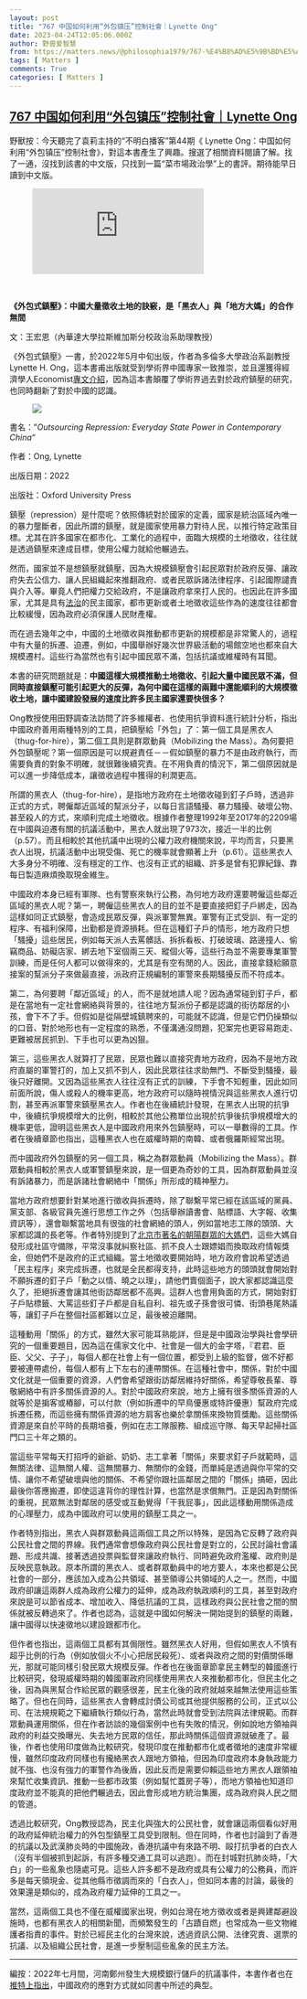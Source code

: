 ```yaml
---
layout: post
title: "767 中国如何利用“外包镇压”控制社會｜Lynette Ong"
date: 2023-04-24T12:05:06.000Z
author: 野兽爱智慧
from: https://matters.news/@philosophia1979/767-%E4%B8%AD%E5%9B%BD%E5%A6%82%E4%BD%95%E5%88%A9%E7%94%A8-%E5%A4%96%E5%8C%85%E9%95%87%E5%8E%8B-%E6%8E%A7%E5%88%B6%E7%A4%BE%E6%9C%83-lynette-ong-bafybeigw2ii34wcrcxbgibyxzsmywe762mayx6zvcurpprfxfxovu4m6fu
tags: [ Matters ]
comments: True
categories: [ Matters ]
---
```

<!--1682337906000-->
[767 中国如何利用“外包镇压”控制社會｜Lynette Ong](https://matters.news/@philosophia1979/767-%E4%B8%AD%E5%9B%BD%E5%A6%82%E4%BD%95%E5%88%A9%E7%94%A8-%E5%A4%96%E5%8C%85%E9%95%87%E5%8E%8B-%E6%8E%A7%E5%88%B6%E7%A4%BE%E6%9C%83-lynette-ong-bafybeigw2ii34wcrcxbgibyxzsmywe762mayx6zvcurpprfxfxovu4m6fu)
------

<div>
<p>野獸按：今天聽完了袁莉主持的“不明白播客”第44期《 Lynette Ong：中国如何利用“外包镇压”控制社會》，對這本書產生了興趣。搜選了相關資料閱讀了解。找了一通，沒找到該書的中文版，只找到一篇“菜市場政治學”上的書評。期待能早日讀到中文版。</p><figure class="embed-video"><div class="iframe-container"><iframe src="https://www.youtube.com/embed/xgIfhzTZTco?rel=0" frameborder="0" allowfullscreen="true" sandbox="allow-scripts allow-same-origin allow-popups"></iframe></div><figcaption><span></span></figcaption></figure><p><br></p><p><strong>《外包式鎮壓》：中國大量徵收土地的訣竅，是「黑衣人」與「地方大媽」的合作無間</strong></p><p>文：王宏恩（內華達大學拉斯維加斯分校政治系助理教授）</p><p>《外包式鎮壓》一書，於2022年5月中旬出版，作者為多倫多大學政治系副教授Lynette H. Ong，這本書甫出版就受到學術界中國專家一致推崇，並且還獲得經濟學人Economist<a href="https://www.economist.com/china/2022/05/14/china-builds-a-self-repressing-society" rel="noopener noreferrer" target="_blank">專文介紹</a>，因為這本書顛覆了學術界過去對於政府鎮壓的研究，也同時翻新了對於中國的認識。</p><figure class="image"><img src="https://assets.matters.news/embed/ee2e5337-3fac-4e0e-b9bd-967e76515c2f.png" data-asset-id="ee2e5337-3fac-4e0e-b9bd-967e76515c2f" referrerpolicy="no-referrer"><figcaption><span></span></figcaption></figure><p>書名：”<em>Outsourcing Repression: Everyday State Power in Contemporary China“</em></p><p>作者：Ong, Lynette</p><p>出版日期：2022</p><p>出版社：Oxford University Press</p><p>鎮壓（repression）是什麼呢？依照傳統對於國家的定義，國家是統治區域內唯一的暴力壟斷者，因此所謂的鎮壓，就是國家使用暴力對待人民，以推行特定政策目標。尤其在許多國家在都市化、工業化的過程中，面臨大規模的土地徵收，往往就是透過鎮壓來達成目標，使用公權力就給他輾過去。</p><p>然而，國家並不是想鎮壓就鎮壓，因為大規模鎮壓會引起民眾對於政府反彈、讓政府失去公信力、讓人民組織起來推翻政府、或者民眾訴諸法律程序、引起國際譴責與介入等。畢竟人們把權力交給政府，不是讓政府拿來打人民的。也因此在許多國家，尤其是具有<a href="https://whogovernstw.org/2014/05/23/jundehwu1/" rel="noopener noreferrer" target="_blank">法治</a>的民主國家，都市更新或者土地徵收這些作為的速度往往都會比較緩慢，因為政府必須保護人民財產權。</p><p>而在過去幾年之中，中國的土地徵收與推動都市更新的規模都是非常驚人的，過程中有大量的拆遷、迫遷，例如，中國舉辦好幾次世界級活動的場館空地也都來自大規模遷村。這些行為當然也有引起中國民眾不滿，包括抗議或維權時有耳聞。</p><p>本書的研究問題就是：<strong>中國這樣大規模推動土地徵收、引起大量中國民眾不滿，但同時直接鎮壓可能引起更大的反彈，為何中國在這樣的兩難中還能順利的大規模徵收土地，讓中國建設發展的速度比許多民主國家還要快很多？</strong></p><p>Ong教授使用田野調查法訪問了許多維權者、也使用抗爭資料進行統計分析，指出中國政府善用兩種特別的工具，把鎮壓給「外包」了：第一個工具是黑衣人（thug-for-hire），第二個工具則是群眾動員（Mobilizing the Mass）。為何要把外包鎮壓呢？第一個原因是可以規避責任－－假如鎮壓的暴力不是由政府執行，而需要負責的對象不明確，就很難後續究責。在不用負責的情況下，第二個原因就是可以進一步降低成本，讓徵收過程中獲得的利潤更高。</p><p>所謂的黑衣人（thug-for-hire），是指地方政府在土地徵收碰到釘子戶時，透過非正式的方式，聘僱鄰近區域的幫派分子，以每日言語騷擾、暴力騷擾、破壞公物、甚至殺人的方式，來順利完成土地徵收。根據作者整理1992年至2017年的2209場在中國與迫遷有關的抗議活動中，黑衣人就出現了973次，接近一半的比例（p.57）。而且相較於其他抗議中出現的公權力政府機關來說，平均而言，只要黑衣人出現，抗議活動中出現受傷、死亡的機率就會顯著上升（p.61）。這些黑衣人大多身分不明確、沒有穩定的工作、也沒有正式的組織、許多是曾有犯罪紀錄、靠每日製造麻煩換取現金維生。</p><p>中國政府本身已經有軍隊、也有警察來執行公務，為何地方政府還要聘僱這些鄰近區域的黑衣人呢？第一，聘僱這些黑衣人的目的並不是要直接把釘子戶綁走，因為這樣如同正式鎮壓，會造成民眾反彈，與派軍警無異。軍警有正式受訓、有一定的程序、有福利保障，出勤都是資源損耗。但在這種釘子戶的情形，地方政府只想「騷擾」這些居民，例如每天派人去罵髒話、拆拆看板、打破玻璃、路邊撞人、偷竊商品、妨礙店家、綁去地下室個兩三天、縱個火等，這些行為並不需要專業軍警訓練，而是任何人都可以做得來的，尤其是有空有閒的人。因此，直接拿錢給願意接案的幫派分子來做最直接，派政府正規編制的軍警來長期騷擾反而不符成本。</p><p>第二，為何要聘「鄰近區域」的人，而不是就地請人呢？因為通常碰到釘子戶，都是在當地有一定社會網絡與背景的，往往地方幫派份子都是認識的街彷鄰居的小孩，會下不了手。但假如是從隔壁城鎮聘來的，可能就不認識，但是它們仍操類似的口音、對於地形也有一定程度的熟悉，不僅溝通沒問題，犯案完也更容易跑走、更難被居民抓到、下手也可以更為凶狠。</p><p>第三，這些黑衣人就算打了民眾，民眾也難以直接究責地方政府，因為不是地方政府直屬的軍警打的，加上又抓不到人，因此民眾往往求助無門、不斷受到騷擾，最後只好離開。又因為這些黑衣人往往沒有正式的訓練，下手會不知輕重，因此如同前面所說，傷人或殺人的機率更高，地方政府可以隨時視情況與這些黑衣人進行切割，甚至再派軍警來鎮壓黑衣人。作者也在後續統計發現，在黑衣人出現的抗爭中，後續抗爭規模增大的比例，相較於其他公務單位出現於抗爭後抗爭規模增大的機率更低，證明這些黑衣人是中國政府用來外包鎮壓時，可以一舉數得的工具。作者在後續章節也指出，這種黑衣人也在威權時期的南韓、或者俄羅斯經常出現。</p><p>而中國政府外包鎮壓的另一個工具，稱之為群眾動員（Mobilizing the Mass）。群眾動員相較於黑衣人或軍警鎮壓來說，是一個更為奇妙的工具，因為群眾動員並沒有訴諸暴力，而是訴諸社會網絡中「關係」所形成的精神壓力。</p><p>當地方政府想要針對某地進行徵收與拆遷時，除了聯繫平常已經在該區域的黨員、黨支部、各級官員先進行思想工作之外（包括舉辦讀書會、貼標語、大字報、收集資訊等），還會聯繫當地具有很強的社會網絡的頭人，例如當地志工隊的頭頭、大家都認識的長老等。作者特別提到了<a href="https://crossing.cw.com.tw/article/15546" rel="noopener noreferrer" target="_blank">北京市著名的朝陽群眾的大媽們</a>，這些大媽自發形成社區守備隊，平常沒事就糾察社區、抓不良人士跟嫖娼而換取政府情報獎金，但她們不是政府的正式組織。當土地徵收要開始時，地方政府會說希望透過「民主程序」來完成拆遷，也就是全民都得支持，此時這些地方的頭頭就會開始對不願拆遷的釘子戶「動之以情、曉之以理」，請他們賣個面子，說大家都認識這麼久了，拒絕拆遷會讓其他街訪鄰居都不高興。這群人也會用負面的方式，開始對釘子戶貼標籤、大罵這些釘子戶都是自私自利、祖先或子孫會很可憐、街頭巷尾熱議等，讓釘子戶在整個社區都難以立足，最後被迫離開。</p><p>這種動用「關係」的方式，雖然大家可能耳熟能詳，但是是中國政治學與社會學研究的一個重要題目，因為這在儒家文化中、社會是一個大的金字塔，『君君、臣臣、父父、子子」，每個人都在社會上有一個位置，都受到上級的監督，做不好都要被連帶處份，每個人都有上下左右的連帶關係。在這種社會中，關係，對於中國文化就是一個重要的資源，人們會希望跟街訪鄰居維持好關係，希望尊敬長輩、尊敬網絡中有許多關係資源的人。對於中國政府來說，地方上擁有很多關係資源的人就等於是掮客或樁腳，可以付款（例如拆遷中的早鳥優惠或特許優惠）幫政府完成拆遷任務，而這些擁有關係資源的地方肩客也樂於拿關係來換物質獎勵。這些關係資源是來自於平時的長期培養，例如在志工隊服務、組成巡守隊、每天早起掃社區門口三十年之類的。</p><p>當這些平常每天打招呼的爺爺、奶奶、志工拿著「關係」來要求釘子戶就範時，這無關法律、這無關人權、這無關暴力、無關你的金錢，而單純是透過與你平常的交情、讓你不希望破壞與他的關係、不希望你跟社區鄰居之間的「關係」搞砸，因此最後你答應搬遷，即使這違背你的理性計算，也當然是求償無門。正是因為對關係的重視，民眾無法對鄰居的感受或互動覺得「干我屁事」，因此這樣動用關係造成的心理壓力，成為中國政府可以使用的鎮壓工具之一。</p><p>作者特別指出，黑衣人與群眾動員這兩個工具之所以特殊，是因為它反轉了政府與公民社會之間的界線。我們通常會想像政府與公民社會是對立的，公民討論社會議題、形成共識、接著透過投票與監督來讓政府執行、同時避免政府濫權、政府則是反映民意執政。原本所謂的黑衣人、或者群眾動員中的地方要人，本來也都是公民社會的一部分，應該加入成為公共領域、甚至領導公共領域的人之一。然而，中國政府卻讓這兩群人成為政府公權力的延伸，成為政府執政順利的工具，甚至對政府來說是可以節省成本、增加收入、降低抗議的工具，這樣政府與公民社會之間的關係就被反轉過來了。作者也認為，這就是中國如何解決一開始提到的鎮壓的兩難，讓中國得以快速徵地以建設跟都市化。</p><p>但作者也指出，這兩個工具都有其侷限性。雖然黑衣人好用，但假如黑衣人不慎有超乎比例的行為（例如放個火不小心把居民殺死）、或者與政府之間的對價關係曝光，那就可能同樣引發民眾大規模反彈。作者也在後面章節拿民主轉型的韓國進行比較研究，發現威權時期的韓國軍政府同樣使用黑衣人來推動都市化，但民主化之後，因為與黑幫合作給民眾的觀感很差，民主化後的政府就越來越無法使用這些策略了。但也在同時，這些黑衣人會轉成討債公司或其他提供服務的公司，正式以公司、在法規規範之下繼續執行類似行為，當然此時就會受到法院與法律規範。而群眾動員運用關係，但在作者訪談的幾個案例中也有失敗的情況，例如說地方領袖與政府的利益交換曝光、失去地方民眾的信任，那此時關係這個資源就破產了。最後，作者也使用印度做為比較研究，發現印度在推動都市化或者徵地的速度非常緩慢，雖然印度政府同樣也有攏絡黑衣人跟地方領袖，但因為印度政府本身執政能力就不強、也沒有強力的軍警作為後盾，因此反而是需要仰賴這些地方黑衣人跟領袖來幫忙收集資訊、推動一些都市政策（例如幫忙蓋房子等），而地方領袖也知道印度政府並不能真的把他們輾過去，因此會形成地方統治集團，成為政府與人民之間的管道。</p><p>透過比較研究，Ong教授認為，民主化與強大的公民社會，就會讓這兩個看似好用的政府延伸統治權力的外包型鎮壓工具受到限制。但在同時，作者也討論到了香港的抗議以及武漢肺炎時的中國施政，香港抗議中有來路不明、毆打抗爭者的白衣人（沒有半個被抓到起訴，有許多種交通工具可以逃跑）。而在封城對抗肺炎時，「大白」的一些亂象也隨處可見。這些人許多都不是政府或具有公權力的公務員，而許多是每天領現金、從其他縣市徵調而來的「白衣人」，但如同本書的討論，最後的效果還是類似的，成為政府權力延伸的工具之一。</p><p>當然，這兩個工具也不僅在威權國家出現，例如台灣在地方徵收或者是興建鄰避設施時，也都有黑衣人的相關新聞，而頻繁發生的「古蹟自燃」也常成為一些文物維護者指責的事件。對於已經民主化的台灣來說，透過資訊公開、法律究責、選票的抗議、以及組織公民社會，是進一步壓制這些亂象的民主方法。</p><hr><p>編按：2022年七月間，河南鄭州發生大規模銀行儲戶的抗議事件，本書作者也在<a href="https://twitter.com/onglynette/status/1546193636513091589" rel="noopener noreferrer" target="_blank">推特上指出</a>，中國政府的應對方式就如同書中所述的典型。</p>
</div>
